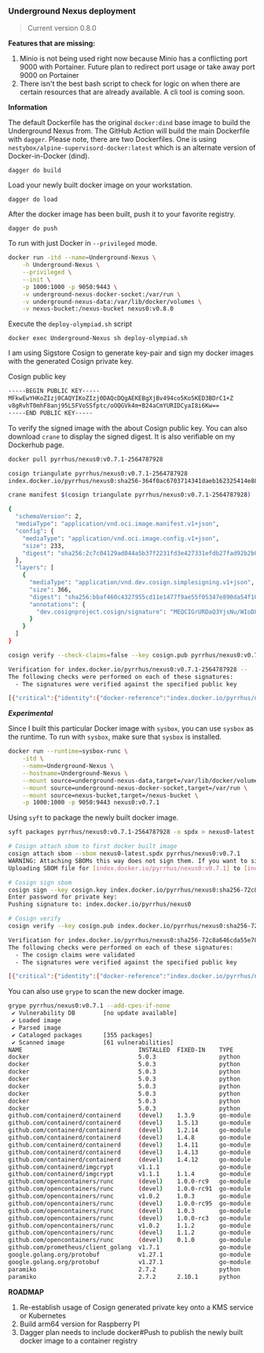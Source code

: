 ### Underground Nexus deployment
> Current version 0.8.0

**Features that are missing:**

1. Minio is not being used right now because Minio has a conflicting port 9000 with Portainer. Future plan to redirect port usage or take away port 9000 on Portainer
2. There isn't the best bash script to check for logic on when there are certain resources that are already available. A cli tool is coming soon.

**Information**

The default Dockerfile has the original `docker:dind` base image to build the Underground Nexus from. The GitHub Action will build the main Dockerfile with `dagger`. Please note, there are two Dockerfiles. One is using `nestybox/alpine-supervisord-docker:latest` which is an alternate version of Docker-in-Docker (dind).

`dagger do build`

Load your newly built docker image on your workstation.

`dagger do load`

After the docker image has been built, push it to your favorite registry.

`dagger do push`

To run with just Docker in `--privileged` mode.

```bash
docker run -itd --name=Underground-Nexus \
    -h Underground-Nexus \
    --privileged \
    --init \
    -p 1000:1000 -p 9050:9443 \
    -v underground-nexus-docker-socket:/var/run \
    -v underground-nexus-data:/var/lib/docker/volumes \
    -v nexus-bucket:/nexus-bucket nexus0:v0.8.0
```

Execute the `deploy-olympiad.sh` script

`docker exec Underground-Nexus sh deploy-olympiad.sh`

I am using Sigstore Cosign to generate key-pair and sign my docker images with the generated Cosign private key.

Cosign public key

```bash
-----BEGIN PUBLIC KEY-----
MFkwEwYHKoZIzj0CAQYIKoZIzj0DAQcDQgAEKEBgXjBv494co5Ko5KED3BDrC1+Z
v8gRvhT0mhF8anj95LSFVoSSfptc/oOQGVk4m+B24aCmYURIDCyaI8i6Kw==
-----END PUBLIC KEY-----
```

To verify the signed image with the about Cosign public key. You can also download `crane` to display the signed digest. It is also verifiable on my Dockerhub page.

```bash
docker pull pyrrhus/nexus0:v0.7.1-2564787928

cosign triangulate pyrrhus/nexus0:v0.7.1-2564787928
index.docker.io/pyrrhus/nexus0:sha256-364f0ac6703714341daeb162325414e88117c1665e749fecad3cb6324f122d65.sig

crane manifest $(cosign triangulate pyrrhus/nexus0:v0.7.1-2564787928) | jq .

{
  "schemaVersion": 2,
  "mediaType": "application/vnd.oci.image.manifest.v1+json",
  "config": {
    "mediaType": "application/vnd.oci.image.config.v1+json",
    "size": 233,
    "digest": "sha256:2c7c04129ad044a5b37f2231fd3e427331efdb27fad92b2b0e06ecea10a88d5d"
  },
  "layers": [
    {
      "mediaType": "application/vnd.dev.cosign.simplesigning.v1+json",
      "size": 366,
      "digest": "sha256:bbaf460c4327955cd11e1477f9ae55f05347e890da54f10bba18f290ad4e66ec",
      "annotations": {
        "dev.cosignproject.cosign/signature": "MEQCIGrURDaQ3YjsNu/WIoD8amgdlPNwVccuzUlRtY+ZF9yZAiBvJIOjCxvSValG43YrecTvHEA3RUVoPy8iv/+e8HM9fw=="
      }
    }
  ]
}

cosign verify --check-claims=false --key cosign.pub pyrrhus/nexus0:v0.7.1-2564787928

Verification for index.docker.io/pyrrhus/nexus0:v0.7.1-2564787928 --
The following checks were performed on each of these signatures:
  - The signatures were verified against the specified public key

[{"critical":{"identity":{"docker-reference":"index.docker.io/pyrrhus/nexus0"},"image":{"docker-manifest-digest":"sha256:364f0ac6703714341daeb162325414e88117c1665e749fecad3cb6324f122d65"},"type":"cosign container image signature"},"optional":{"commit":"32967e0c1c3f21cd22bcbae29e8b18391136917c","repo":"acald-creator/underground-nexus-deployment","workflow":"nexus"}}]
```

***Experimental***

Since I built this particular Docker image with `sysbox`, you can use `sysbox` as the runtime. To run with `sysbox`, make sure that `sysbox` is installed.

```bash
docker run --runtime=sysbox-runc \
    -itd \
    --name=Underground-Nexus \
    --hostname=Underground-Nexus \
    --mount source=underground-nexus-data,target=/var/lib/docker/volumes \
    --mount source=underground-nexus-docker-socket,target=/var/run \
    --mount source=nexus-bucket,target=/nexus-bucket \
    -p 1000:1000 -p 9050:9443 nexus0:v0.7.1
```

Using `syft` to package the newly built docker image.

```bash
syft packages pyrrhus/nexus0:v0.7.1-2564787928 -o spdx > nexus0-latest.spdx

# Cosign attach sbom to first docker built image
cosign attach sbom --sbom nexus0-latest.spdx pyrrhus/nexus0:v0.7.1
WARNING: Attaching SBOMs this way does not sign them. If you want to sign them, use 'cosign attest -predicate nexus0-latest.spdx -key <key path>' or 'cosign sign -key <key path> <sbom image>'.
Uploading SBOM file for [index.docker.io/pyrrhus/nexus0:v0.7.1] to [index.docker.io/pyrrhus/nexus0:sha256-72c8a646cda55e78f7eeccea923ae32ae03aeeac46b88fc82b2c52131f975c47.sbom] with mediaType [text/spdx].

# Cosign sign sbom
cosign sign --key cosign.key index.docker.io/pyrrhus/nexus0:sha256-72c8a646cda55e78f7eeccea923ae32ae03aeeac46b88fc82b2c52131f975c47.sbom
Enter password for private key: 
Pushing signature to: index.docker.io/pyrrhus/nexus0

# Cosign verify
cosign verify --key cosign.pub index.docker.io/pyrrhus/nexus0:sha256-72c8a646cda55e78f7eeccea923ae32ae03aeeac46b88fc82b2c52131f975c47.sbom

Verification for index.docker.io/pyrrhus/nexus0:sha256-72c8a646cda55e78f7eeccea923ae32ae03aeeac46b88fc82b2c52131f975c47.sbom --
The following checks were performed on each of these signatures:
  - The cosign claims were validated
  - The signatures were verified against the specified public key

[{"critical":{"identity":{"docker-reference":"index.docker.io/pyrrhus/nexus0"},"image":{"docker-manifest-digest":"sha256:5374b94778798a21f482c1b98486ac076fd1d1193fb25de6c0b89c9c4a1bf306"},"type":"cosign container image signature"},"optional":null}]
```

You can also use `grype` to scan the new docker image.

```bash
grype pyrrhus/nexus0:v0.7.1 --add-cpes-if-none                                                              
 ✔ Vulnerability DB        [no update available]
 ✔ Loaded image            
 ✔ Parsed image            
 ✔ Cataloged packages      [355 packages]
 ✔ Scanned image           [61 vulnerabilities]
NAME                                 INSTALLED  FIXED-IN    TYPE       VULNERABILITY        SEVERITY 
docker                               5.0.3                  python     CVE-2021-21285       Medium    
docker                               5.0.3                  python     CVE-2018-10892       Medium    
docker                               5.0.3                  python     CVE-2019-16884       High      
docker                               5.0.3                  python     CVE-2020-27534       Medium    
docker                               5.0.3                  python     CVE-2019-5736        High      
docker                               5.0.3                  python     CVE-2019-13509       High      
docker                               5.0.3                  python     CVE-2019-13139       High      
docker                               5.0.3                  python     CVE-2021-21284       Medium    
github.com/containerd/containerd     (devel)    1.3.9       go-module  GHSA-36xw-fx78-c5r4  Medium    
github.com/containerd/containerd     (devel)    1.5.13      go-module  GHSA-5ffw-gxpp-mxpf  Medium    
github.com/containerd/containerd     (devel)    1.2.14      go-module  GHSA-742w-89gc-8m9c  Medium    
github.com/containerd/containerd     (devel)    1.4.8       go-module  GHSA-c72p-9xmj-rx3w  Medium    
github.com/containerd/containerd     (devel)    1.4.11      go-module  GHSA-c2h3-6mxw-7mvq  Medium    
github.com/containerd/containerd     (devel)    1.4.13      go-module  GHSA-crp2-qrr5-8pq7  High      
github.com/containerd/containerd     (devel)    1.4.12      go-module  GHSA-5j5w-g665-5m35  Low       
github.com/containerd/imgcrypt       v1.1.1                 go-module  CVE-2022-24778       High      
github.com/containerd/imgcrypt       v1.1.1     1.1.4       go-module  GHSA-8v99-48m9-c8pm  High      
github.com/opencontainers/runc       (devel)    1.0.0-rc9   go-module  GHSA-fgv8-vj5c-2ppq  High      
github.com/opencontainers/runc       (devel)    1.0.0-rc91  go-module  GHSA-g54h-m393-cpwq  Low       
github.com/opencontainers/runc       v1.0.2     1.0.3       go-module  GHSA-v95c-p5hm-xq8f  Medium    
github.com/opencontainers/runc       (devel)    1.0.0-rc95  go-module  GHSA-c3xm-pvg7-gh7r  High      
github.com/opencontainers/runc       (devel)    1.0.3       go-module  GHSA-v95c-p5hm-xq8f  Medium    
github.com/opencontainers/runc       (devel)    1.0.0-rc3   go-module  GHSA-gp4j-w3vj-7299  Medium    
github.com/opencontainers/runc       v1.0.2     1.1.2       go-module  GHSA-f3fp-gc8g-vw66  Medium    
github.com/opencontainers/runc       (devel)    1.1.2       go-module  GHSA-f3fp-gc8g-vw66  Medium    
github.com/opencontainers/runc       (devel)    0.1.0       go-module  GHSA-q3j5-32m5-58c2  High      
github.com/prometheus/client_golang  v1.7.1                 go-module  CVE-2022-21698       High      
google.golang.org/protobuf           v1.27.1                go-module  CVE-2021-22570       High      
google.golang.org/protobuf           v1.27.1                go-module  CVE-2015-5237        High      
paramiko                             2.7.2                  python     CVE-2022-24302       Medium    
paramiko                             2.7.2      2.10.1      python     GHSA-f8q4-jwww-x3wv  Medium
```

**ROADMAP**

1. Re-establish usage of Cosign generated private key onto a KMS service or Kubernetes
2. Build arm64 version for Raspberry PI
3. Dagger plan needs to include docker#Push to publish the newly built docker image to a container registry